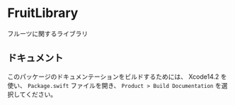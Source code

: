 # FruitLibrary

フルーツに関するライブラリ

## ドキュメント

このパッケージのドキュメンテーションをビルドするためには、 Xcode14.2 を使い、 `Package.swift` ファイルを開き、 `Product > Build Documentation` を選択してください。
